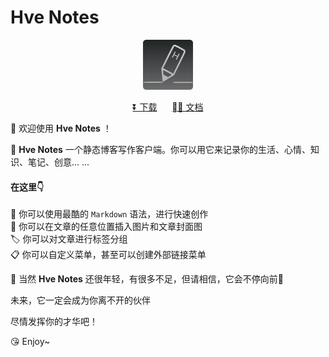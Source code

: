 # Hve Notes

<div align="center">
  <img src="public/app-icons/logo.png"  width="80px" height="80px">

  [⏬ 下载](https://github.com/hellohve/hve-notes/releases) &nbsp;&nbsp;&nbsp;&nbsp; [🗒 文档](https://github.com/hellohve/hve-notes/wiki)

</div>

👏 欢迎使用 **Hve Notes** ！  

🌈 **Hve Notes** 一个静态博客写作客户端。你可以用它来记录你的生活、心情、知识、笔记、创意... ... 

#### 在这里👇
📝  你可以使用最酷的 `Markdown` 语法，进行快速创作  
🌉  你可以在文章的任意位置插入图片和文章封面图  
🏷️  你可以对文章进行标签分组  
📋 你可以自定义菜单，甚至可以创建外部链接菜单  

🌱 当然 **Hve Notes** 还很年轻，有很多不足，但请相信，它会不停向前🏃

未来，它一定会成为你离不开的伙伴

尽情发挥你的才华吧！

😘 Enjoy~

